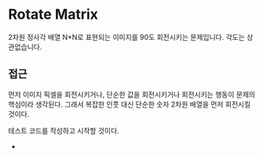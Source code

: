 # Rotate Matrix

2차원 정사각 배열 N*N로 표현되는 이미지를 90도 회전시키는 문제입니다.
각도는 상관없습니다.

## 접근

먼저 이미지 픽셀을 회전시키거나, 단순한 값을 회전시키거나 회전시키는 행동이 문제의 핵심이라 생각된다.
그래서 복잡한 인풋 대신 단순한 숫자 2차원 배열을 먼저 회전시킬 것이다.

테스트 코드를 작성하고 시작할 것이다.

- 